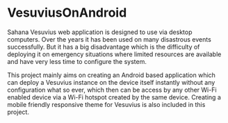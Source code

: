 VesuviusOnAndroid
=================
Sahana Vesuvius web application is designed to use via desktop computers. Over the years it has been used on many disastrous events successfully. But it has a big disadvantage which is the difficulty of deploying it on emergency situations where limited resources are available and have very less time to configure the system.  

This project mainly aims on creating an Android based application which can deploy a Vesuvius instance on the device itself instantly without any configuration what so ever, which then can be access by any other Wi-Fi enabled device via a Wi-Fi hotspot created by the same device. Creating a mobile friendly responsive theme for Vesuvius is also included in this project.
